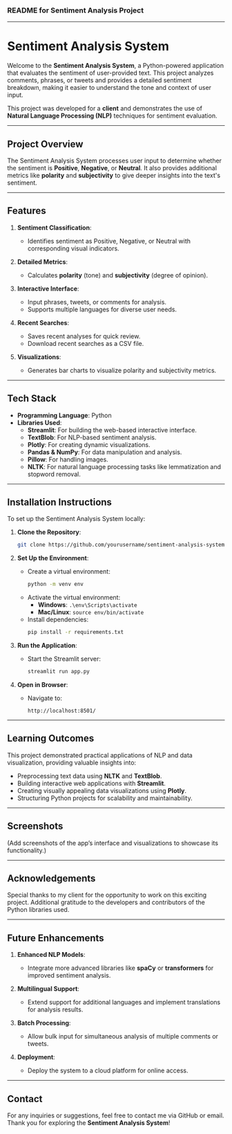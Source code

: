 ### README for Sentiment Analysis Project

---

# Sentiment Analysis System

Welcome to the **Sentiment Analysis System**, a Python-powered application that evaluates the sentiment of user-provided text. This project analyzes comments, phrases, or tweets and provides a detailed sentiment breakdown, making it easier to understand the tone and context of user input.

This project was developed for a **client** and demonstrates the use of **Natural Language Processing (NLP)** techniques for sentiment evaluation. 

---

## Project Overview

The Sentiment Analysis System processes user input to determine whether the sentiment is **Positive**, **Negative**, or **Neutral**. It also provides additional metrics like **polarity** and **subjectivity** to give deeper insights into the text's sentiment.

---

## Features

1. **Sentiment Classification**:
   - Identifies sentiment as Positive, Negative, or Neutral with corresponding visual indicators.

2. **Detailed Metrics**:
   - Calculates **polarity** (tone) and **subjectivity** (degree of opinion).

3. **Interactive Interface**:
   - Input phrases, tweets, or comments for analysis.
   - Supports multiple languages for diverse user needs.

4. **Recent Searches**:
   - Saves recent analyses for quick review.
   - Download recent searches as a CSV file.

5. **Visualizations**:
   - Generates bar charts to visualize polarity and subjectivity metrics.

---

## Tech Stack

- **Programming Language**: Python
- **Libraries Used**:
  - **Streamlit**: For building the web-based interactive interface.
  - **TextBlob**: For NLP-based sentiment analysis.
  - **Plotly**: For creating dynamic visualizations.
  - **Pandas & NumPy**: For data manipulation and analysis.
  - **Pillow**: For handling images.
  - **NLTK**: For natural language processing tasks like lemmatization and stopword removal.

---

## Installation Instructions

To set up the Sentiment Analysis System locally:

1. **Clone the Repository**:  
   ```bash
   git clone https://github.com/yourusername/sentiment-analysis-system.git
   ```

2. **Set Up the Environment**:
   - Create a virtual environment:
     ```bash
     python -m venv env
     ```
   - Activate the virtual environment:
     - **Windows**: `.\env\Scripts\activate`
     - **Mac/Linux**: `source env/bin/activate`
   - Install dependencies:
     ```bash
     pip install -r requirements.txt
     ```

3. **Run the Application**:
   - Start the Streamlit server:
     ```bash
     streamlit run app.py
     ```

4. **Open in Browser**:
   - Navigate to:
     ```
     http://localhost:8501/
     ```

---

## Learning Outcomes

This project demonstrated practical applications of NLP and data visualization, providing valuable insights into:

- Preprocessing text data using **NLTK** and **TextBlob**.
- Building interactive web applications with **Streamlit**.
- Creating visually appealing data visualizations using **Plotly**.
- Structuring Python projects for scalability and maintainability.

---

## Screenshots

(Add screenshots of the app’s interface and visualizations to showcase its functionality.)

---

## Acknowledgements

Special thanks to my client for the opportunity to work on this exciting project. Additional gratitude to the developers and contributors of the Python libraries used.

---

## Future Enhancements

1. **Enhanced NLP Models**:
   - Integrate more advanced libraries like **spaCy** or **transformers** for improved sentiment analysis.

2. **Multilingual Support**:
   - Extend support for additional languages and implement translations for analysis results.

3. **Batch Processing**:
   - Allow bulk input for simultaneous analysis of multiple comments or tweets.

4. **Deployment**:
   - Deploy the system to a cloud platform for online access.

---

## Contact

For any inquiries or suggestions, feel free to contact me via GitHub or email.  
Thank you for exploring the **Sentiment Analysis System**!
